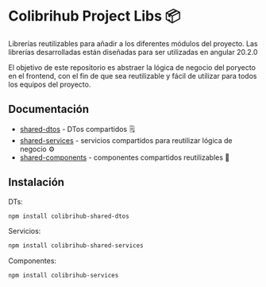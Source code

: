# Colibrihub Project Libs 📦

Librerías reutilizables para añadir a los diferentes módulos del proyecto. Las
librerías desarrolladas están diseñadas para ser utilizadas en angular 20.2.0

El objetivo de este repositorio es abstraer la lógica de negocio del poryecto
en el frontend, con el fin de que sea reutilizable y fácil de utilizar para
todos los equipos del proyecto.

## Documentación
- [shared-dtos](./projects/shared-dtos/README.md) - DTos compartidos 🗒️
- [shared-services](./projects/shared-services/README.md) - servicios compartidos 
para reutilizar lógica de negocio ⚙️
- [shared-components](./projects/shared-components/README.md) - componentes
compartidos reutilizables 🧩

## Instalación

DTs:
````bash
npm install colibrihub-shared-dtos
````

Servicios: 
````bash
npm install colibrihub-shared-services
````

Componentes:
````bash
npm install colibrihub-services
````
